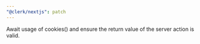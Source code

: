 ```yaml
---
"@clerk/nextjs": patch
---
```


Await usage of cookies() and ensure the return value of the server action is valid.
